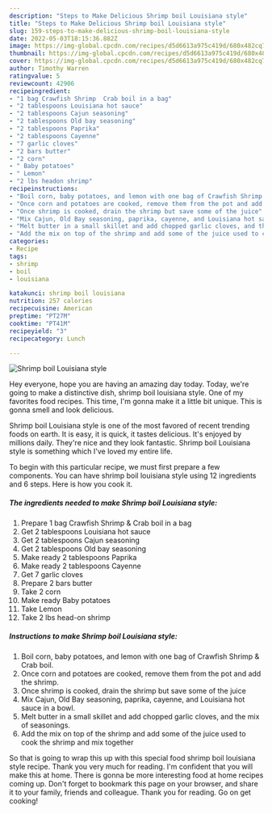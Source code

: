 ```yaml
---
description: "Steps to Make Delicious Shrimp boil Louisiana style"
title: "Steps to Make Delicious Shrimp boil Louisiana style"
slug: 159-steps-to-make-delicious-shrimp-boil-louisiana-style
date: 2022-05-03T18:15:36.882Z
image: https://img-global.cpcdn.com/recipes/d5d6613a975c419d/680x482cq70/shrimp-boil-louisiana-style-recipe-main-photo.jpg
thumbnail: https://img-global.cpcdn.com/recipes/d5d6613a975c419d/680x482cq70/shrimp-boil-louisiana-style-recipe-main-photo.jpg
cover: https://img-global.cpcdn.com/recipes/d5d6613a975c419d/680x482cq70/shrimp-boil-louisiana-style-recipe-main-photo.jpg
author: Timothy Warren
ratingvalue: 5
reviewcount: 42906
recipeingredient:
- "1 bag Crawfish Shrimp  Crab boil in a bag"
- "2 tablespoons Louisiana hot sauce"
- "2 tablespoons Cajun seasoning"
- "2 tablespoons Old bay seasoning"
- "2 tablespoons Paprika"
- "2 tablespoons Cayenne"
- "7 garlic cloves"
- "2 bars butter"
- "2 corn"
- " Baby potatoes"
- " Lemon"
- "2 lbs headon shrimp"
recipeinstructions:
- "Boil corn, baby potatoes, and lemon with one bag of Crawfish Shrimp &amp; Crab boil."
- "Once corn and potatoes are cooked, remove them from the pot and add the shrimp."
- "Once shrimp is cooked, drain the shrimp but save some of the juice"
- "Mix Cajun, Old Bay seasoning, paprika, cayenne, and Louisiana hot sauce in a bowl."
- "Melt butter in a small skillet and add chopped garlic cloves, and the mix of seasonings."
- "Add the mix on top of the shrimp and add some of the juice used to cook the shrimp and mix together"
categories:
- Recipe
tags:
- shrimp
- boil
- louisiana

katakunci: shrimp boil louisiana 
nutrition: 257 calories
recipecuisine: American
preptime: "PT27M"
cooktime: "PT41M"
recipeyield: "3"
recipecategory: Lunch

---
```



![Shrimp boil Louisiana style](https://img-global.cpcdn.com/recipes/d5d6613a975c419d/680x482cq70/shrimp-boil-louisiana-style-recipe-main-photo.jpg)

Hey everyone, hope you are having an amazing day today. Today, we're going to make a distinctive dish, shrimp boil louisiana style. One of my favorites food recipes. This time, I'm gonna make it a little bit unique. This is gonna smell and look delicious.

Shrimp boil Louisiana style is one of the most favored of recent trending foods on earth. It is easy, it is quick, it tastes delicious. It's enjoyed by millions daily. They're nice and they look fantastic. Shrimp boil Louisiana style is something which I've loved my entire life.




To begin with this particular recipe, we must first prepare a few components. You can have shrimp boil louisiana style using 12 ingredients and 6 steps. Here is how you cook it.

<!--inarticleads1-->

##### The ingredients needed to make Shrimp boil Louisiana style:

1. Prepare 1 bag Crawfish Shrimp &amp; Crab boil in a bag
1. Get 2 tablespoons Louisiana hot sauce
1. Get 2 tablespoons Cajun seasoning
1. Get 2 tablespoons Old bay seasoning
1. Make ready 2 tablespoons Paprika
1. Make ready 2 tablespoons Cayenne
1. Get 7 garlic cloves
1. Prepare 2 bars butter
1. Take 2 corn
1. Make ready  Baby potatoes
1. Take  Lemon
1. Take 2 lbs head-on shrimp




<!--inarticleads2-->

##### Instructions to make Shrimp boil Louisiana style:

1. Boil corn, baby potatoes, and lemon with one bag of Crawfish Shrimp &amp; Crab boil.
1. Once corn and potatoes are cooked, remove them from the pot and add the shrimp.
1. Once shrimp is cooked, drain the shrimp but save some of the juice
1. Mix Cajun, Old Bay seasoning, paprika, cayenne, and Louisiana hot sauce in a bowl.
1. Melt butter in a small skillet and add chopped garlic cloves, and the mix of seasonings.
1. Add the mix on top of the shrimp and add some of the juice used to cook the shrimp and mix together




So that is going to wrap this up with this special food shrimp boil louisiana style recipe. Thank you very much for reading. I'm confident that you will make this at home. There is gonna be more interesting food at home recipes coming up. Don't forget to bookmark this page on your browser, and share it to your family, friends and colleague. Thank you for reading. Go on get cooking!
